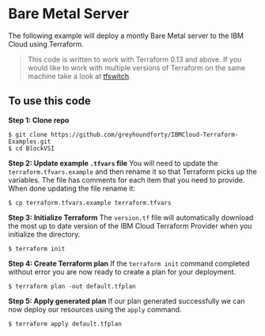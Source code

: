 # Bare Metal Server
The following example will deploy a montly Bare Metal server to the IBM Cloud using Terraform.

> This code is written to work with Terraform 0.13 and above. If you would like to work with multiple versions of Terraform on the same machine take a look at [tfswitch](https://github.com/warrensbox/terraform-switcher).

## To use this code
**Step 1: Clone repo**

```shell
$ git clone https://github.com/greyhoundforty/IBMCloud-Terraform-Examples.git
$ cd BlockVSI
```

**Step 2: Update example `.tfvars` file**
You will need to update the `terraform.tfvars.example` and then rename it so that Terraform picks up the variables. The file has comments for each item that you need to provide. When done updating the file rename it:

```shell
$ cp terraform.tfvars.example terraform.tfvars
```

**Step 3: Initialize Terraform**
The `version.tf` file will automatically download the most up to date version of the IBM Cloud Terraform Provider when you initialize the directory.

```shell
$ terraform init
```

**Step 4: Create Terraform plan**
If the `terraform init` command completed without error you are now ready to create a plan for your deployment.

```shell
$ terraform plan -out default.tfplan
```

**Step 5: Apply generated plan**
If our plan generated successfully we can now deploy our resources using the `apply` command.

```shell
$ terraform apply default.tfplan
```
